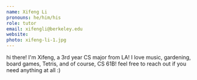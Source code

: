 ```yaml
---
name: Xifeng Li
pronouns: he/him/his
role: tutor
email: xifengli@berkeley.edu
website: 
photo: xifeng-li-1.jpg
---
```


hi there! I'm Xifeng, a 3rd year CS major from LA! I love music, gardening, board games, Tetris, and of course, CS 61B! feel free to reach out if you need anything at all :)